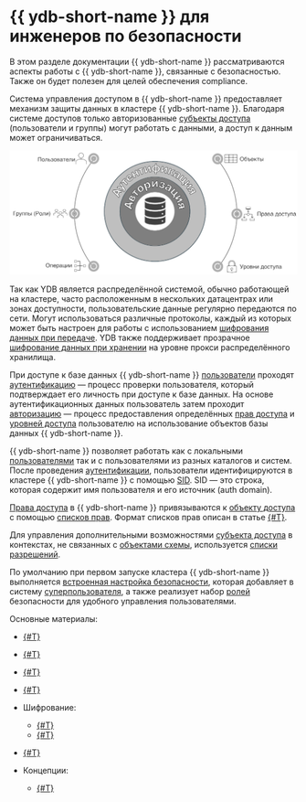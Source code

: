 # {{ ydb-short-name }} для инженеров по безопасности

В этом разделе документации {{ ydb-short-name }} рассматриваются аспекты работы с {{ ydb-short-name }}, связанные с безопасностью. Также он будет полезен для целей обеспечения compliance.

Система управления доступом в {{ ydb-short-name }} предоставляет механизм защиты данных в кластере {{ ydb-short-name }}. Благодаря системе доступов только авторизованные [субъекты доступа](../concepts/glossary.md#access-subject) (пользователи и группы) могут работать с данными, а доступ к данным может ограничиваться.

![Обзорная диаграмма](./_assets/rbac.png)

Так как YDB является распределённой системой, обычно работающей на кластере, часто расположенным в нескольких датацентрах или зонах доступности, пользовательские данные регулярно передаются по сети. Могут использоваться различные протоколы, каждый из которых может быть настроен для работы с использованием [шифрования данных при передаче](./encryption/data-in-transit.md). YDB также поддерживает прозрачное [шифрование данных при хранении](./encryption/data-at-rest.md) на уровне прокси распределённого хранилища.

При доступе к базе данных {{ ydb-short-name }} [пользователи](../concepts/glossary.md#access-user) проходят [аутентификацию](./authentication.md) — процесс проверки пользователя, который подтверждает его личность при доступе к базе данных. На основе аутентификационных данных пользователь затем проходит [авторизацию](./authorization.md) — процесс предоставления определённых [прав доступа](../concepts/glossary.md#access-right) и [уровней доступа](../concepts/glossary.md#access-level) пользователю на использование объектов базы данных {{ ydb-short-name }}.

{{ ydb-short-name }} позволяет работать как с локальными [пользователями](./authorization.md#user) так и с пользователями из разных каталогов и систем. После проведения [аутентификации](./authentication.md), пользователи идентифицируются в кластере {{ ydb-short-name }} с помощью [SID](./authorization.md#sid). SID — это строка, которая содержит имя пользователя и его источник (auth domain).

[Права доступа](./authorization.md#right) в {{ ydb-short-name }} привязываются к [объекту доступа](../concepts/glossary.md#access-object) с помощью [списков прав](../concepts/glossary.md#access-control-list). Формат списков прав описан в статье [{#T}](./short-access-control-notation.md).

Для управления дополнительными возможностями [субъекта доступа](#access-subject) в контекстах, не связанных с [объектами схемы](#scheme-object), используется [списки разрешений](../concepts/glossary.md#access-level).

По умолчанию при первом запуске кластера {{ ydb-short-name }} выполняется [встроенная настройка безопасности](./builtin-security.md), которая добавляет в систему [суперпользователя](./builtin-security.md#superuser), а также реализует набор [ролей](./builtin-security.md#role) безопасности для удобного управления пользователями.

Основные материалы:

- [{#T}](authentication.md)
- [{#T}](authorization.md)
- [{#T}](builtin-security.md)
- [{#T}](audit-log.md)
- Шифрование:

  - [{#T}](encryption/data-at-rest.md)
  - [{#T}](encryption/data-in-transit.md)

- [{#T}](short-access-control-notation.md)
- Концепции:

  - [{#T}](../concepts/connect.md)
